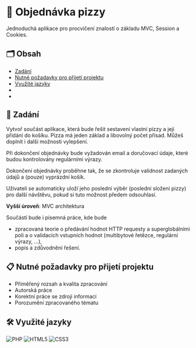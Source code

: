 # 🍕 Objednávka pizzy

Jednoduchá aplikace pro procvičení znalostí o základu MVC, Session a Cookies.

## 🗂️ Obsah

- [Zadání](#-zadání)
- [Nutné požadavky pro přijetí projektu](#-nutne-pozadavky-pro-prijeti-projektu)
- [Využité jazyky](#️-vyuzite-jazyky)
- []()
- []()

## 📖 Zadání

Vytvoř součást aplikace, která bude řešit sestavení vlastní pizzy a její přidání do košíku.
Pizza má jeden základ a libovolný počet přísad. Můžeš doplnit i další možnosti vylepšení.

Při dokončení objednávky bude vyžadován email a doručovací údaje, které budou
kontrolovány regulárními výrazy.

Dokončení objednávky proběhne tak, že se zkontroluje validnost zadaných údajů a
(pouze) vyprázdní košík.

Uživateli se automaticky uloží jeho poslední výběr (poslední složení pizzy) pro další
návštěvu, pokud si tuto možnost předem odsouhlasí.

**Vyšší úroveň**: MVC architektura

Součástí bude i písemná práce, kde bude

- zpracovaná teorie o předávání hodnot HTTP requesty a superglobálními poli a o
  validacích vstupních hodnot (multibytové řetězce, regulární výrazy, …),
- popis a zdůvodnění řešení.

## 📋 Nutné požadavky pro přijetí projektu

- Přiměřený rozsah a kvalita zpracování
- Autorská práce
- Korektní práce se zdroji informací
- Porozumění zpracovaného tématu

## 🛠️ Využité jazyky
![PHP](https://img.shields.io/badge/php-%23777BB4.svg?style=for-the-badge&logo=php&logoColor=white)
![HTML5](https://img.shields.io/badge/html5-%23E34F26.svg?style=for-the-badge&logo=html5&logoColor=white)
![CSS3](https://img.shields.io/badge/css3-%231572B6.svg?style=for-the-badge&logo=css3&logoColor=white)